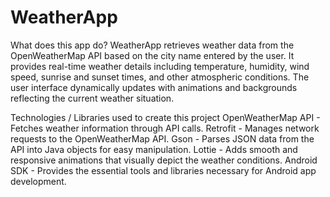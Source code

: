 # WeatherApp
What does this app do?
WeatherApp retrieves weather data from the OpenWeatherMap API based on the city name entered by the user. It provides real-time weather details including temperature, humidity, wind speed, sunrise and sunset times, and other atmospheric conditions. The user interface dynamically updates with animations and backgrounds reflecting the current weather situation.

Technologies / Libraries used to create this project
OpenWeatherMap API - Fetches weather information through API calls.
Retrofit - Manages network requests to the OpenWeatherMap API.
Gson - Parses JSON data from the API into Java objects for easy manipulation.
Lottie - Adds smooth and responsive animations that visually depict the weather conditions.
Android SDK - Provides the essential tools and libraries necessary for Android app development.
